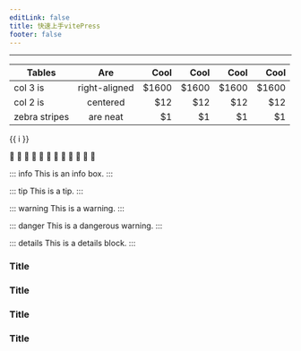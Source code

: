 ```yaml
---
editLink: false
title: 快速上手vitePress
footer: false
---
```


---

| Tables        |      Are      |  Cool |  Cool |  Cool |  Cool 
| ------------- | :-----------: | ----: | ----: | ----: | ----: 
| col 3 is      | right-aligned | $1600 | $1600 | $1600 | $1600 
| col 2 is      |   centered    |   $12 |   $12 |   $12 |   $12 
| zebra stripes |   are neat    |    $1 |    $1 |    $1 |    $1 

<div>
<span v-for="i in 3">{{ i }}</span>
</div>

:tada: :100: :tada: :100: :tada: :100: :tada: :100: :tada: :100: :tada: :100:

::: info
This is an info box.
:::

::: tip
This is a tip.
:::

::: warning
This is a warning.
:::

::: danger
This is a dangerous warning.
:::

::: details
This is a details block.
:::

<!-- Do -->
<!-- ## [Getting Started](./getting-started)
[Getting Started](../guide/getting-started) -->

<!-- Don't -->
<!-- ### [Getting Started](./getting-started.md)
### [Getting Started](./getting-started.html) -->

### Title <Badge type="info" text="default" />
### Title <Badge type="tip" text="^1.9.0" />
### Title <Badge type="warning" text="beta" />
### Title <Badge type="danger" text="caution" />
